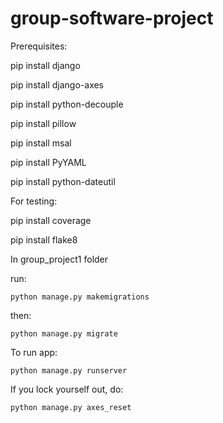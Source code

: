 # group-software-project
Prerequisites:
  
  pip install django

  pip install django-axes

  pip install python-decouple
  
  pip install pillow 

  pip install msal
  
  pip install PyYAML

  pip install python-dateutil

For testing:

  pip install coverage

  pip install flake8

In group_project1 folder 

run:
    
    python manage.py makemigrations

then:
    
    python manage.py migrate


To run app:
   
    python manage.py runserver

If you lock yourself out, do:
    
    python manage.py axes_reset
